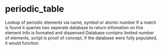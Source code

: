 # periodic_table
 Lookup of periodic elements via name, symbol or atomic number
 If a match is found it queries two seperate database to return infomation on this element
 Info is formated and dispensed
 Database contains limited number of elements, script is proof of concept, if the database were fully populated, it would function
